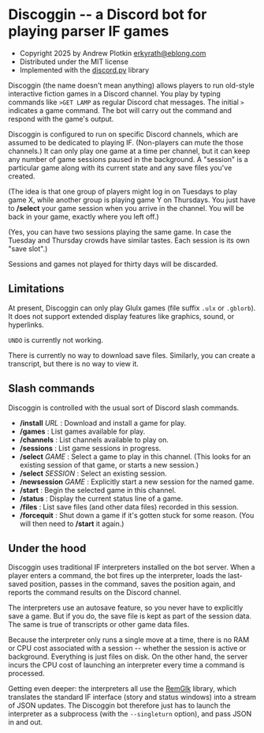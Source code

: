 # Discoggin -- a Discord bot for playing parser IF games

- Copyright 2025 by Andrew Plotkin <erkyrath@eblong.com>
- Distributed under the MIT license
- Implemented with the [discord.py][] library

[discord.py]: https://github.com/Rapptz/discord.py/

Discoggin (the name doesn't mean anything) allows players to run old-style interactive fiction games in a Discord channel. You play by typing commands like `>GET LAMP` as regular Discord chat messages. The initial `>` indicates a game command. The bot will carry out the command and respond with the game's output.

Discoggin is configured to run on specific Discord channels, which are assumed to be dedicated to playing IF. (Non-players can mute the those channels.) It can only play one game at a time per channel, but it can keep any number of game sessions paused in the background. A "session" is a particular game along with its current state and any save files you've created.

(The idea is that one group of players might log in on Tuesdays to play game X, while another group is playing game Y on Thursdays. You just have to **/select** your game session when you arrive in the channel. You will be back in your game, exactly where you left off.)

(Yes, you can have two sessions playing the same game. In case the Tuesday and Thursday crowds have similar tastes. Each session is its own "save slot".)

Sessions and games not played for thirty days will be discarded.

## Limitations

At present, Discoggin can only play Glulx games (file suffix `.ulx` or `.gblorb`). It does not support extended display features like graphics, sound, or hyperlinks.

`UNDO` is currently not working.

There is currently no way to download save files. Similarly, you can create a transcript, but there is no way to view it.

## Slash commands

Discoggin is controlled with the usual sort of Discord slash commands.

- **/install** _URL_ : Download and install a game for play.
- **/games** : List games available for play.
- **/channels** : List channels available to play on.
- **/sessions** : List game sessions in progress.
- **/select** _GAME_ : Select a game to play in this channel. (This looks for an existing session of that game, or starts a new session.)
- **/select** _SESSION_ : Select an existing session.
- **/newsession** _GAME_ : Explicitly start a new session for the named game.
- **/start** : Begin the selected game in this channel.
- **/status** : Display the current status line of a game.
- **/files** : List save files (and other data files) recorded in this session.
- **/forcequit** : Shut down a game if it's gotten stuck for some reason. (You will then need to **/start** it again.)

## Under the hood

Discoggin uses traditional IF interpreters installed on the bot server. When a player enters a command, the bot fires up the interpreter, loads the last-saved position, passes in the command, saves the position again, and reports the command results on the Discord channel.

The interpreters use an autosave feature, so you never have to explicitly save a game. But if you do, the save file is kept as part of the session data. The same is true of transcripts or other game data files.

Because the interpreter only runs a single move at a time, there is no RAM or CPU cost associated with a session -- whether the session is active or background. Everything is just files on disk. On the other hand, the server incurs the CPU cost of launching an interpreter every time a command is processed.

Getting even deeper: the interpreters all use the [RemGlk][] library, which translates the standard IF interface (story and status windows) into a stream of JSON updates. The Discoggin bot therefore just has to launch the interpreter as a subprocess (with the `--singleturn` option), and pass JSON in and out.

[RemGlk]: https://github.com/erkyrath/remglk

